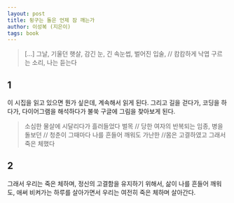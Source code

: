 ```yaml
---
layout: post
title: 뒹구는 돌은 언제 잠 깨는가
author: 이성복 (지은이)
tags: book
---
```


> [...] 그날, 기울던 햇살, 감긴 눈, 긴 속눈썹, 벌어진 입술, // 캄캄하게 낙엽 구르는 소리, 나는 듣는다

## 1
이 시집을 읽고 있으면 뭔가 싶은데, 계속해서 읽게 된다. 그리고 길을 걷다가, 코딩을 하다가, 다이어그램을 해석하다가 불쑥 구글에 그림을 찾아보게 된다.

> 소심한 물살에 시달리다가 흘러들었다 벌목 // 당한 여자의 반복되는 임종, 병을 돌보던 // 청춘이 그때마다 나를 흔들어 깨워도 가난한 //몸은 고결하였고 그래서 죽은 체했다

## 2
그래서 우리는 죽은 체하며, 정신의 고결함을 유지하기 위해서, 삶이 나를 흔들어 깨워도, 애써 비켜가는 하루를 살아가면서 우리는 여전히 죽은 체하며 살아간다.
